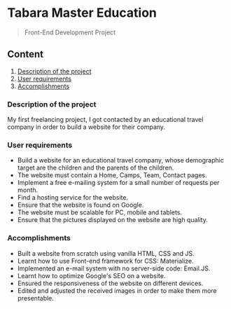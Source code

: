 # Tabara Master Education
> Front-End Development Project

## Content
1. [Description of the project](#description-of-the-project)
2. [User requirements](#user-requirements)
3. [Accomplishments](#accomplishments)

### Description of the project
My first freelancing project, I got contacted by an educational travel company in order to build a website for their company.

### User requirements
- Build a website for an educational travel company, whose demographic target are the children and the parents of the children.
- The website must contain a Home, Camps, Team, Contact pages.
- Implement a free e-mailing system for a small number of requests per month.
- Find a hosting service for the website.
- Ensure that the website is found on Google.
- The website must be scalable for PC, mobile and tablets.
- Ensure that the pictures displayed on the website are high quality.

### Accomplishments 
- Built a website from scratch using vanilla HTML, CSS and JS.
- Learnt how to use Front-end framework for CSS: Materialize.
- Implemented an e-mail system with no server-side code: Email.JS.
- Learnt how to optimize Google's SEO on a website.
- Ensured the responsiveness of the website on different devices.
- Edited and adjusted the received images in order to make them more presentable. 
